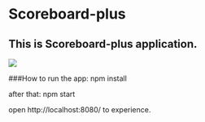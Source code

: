 # Scoreboard-plus

## This is Scoreboard-plus application.

<img src='https://imgur.com/a/Kw8mC'/>

###How to run the app:
 npm install

 after that:
 npm start

 open http://localhost:8080/ to experience.
